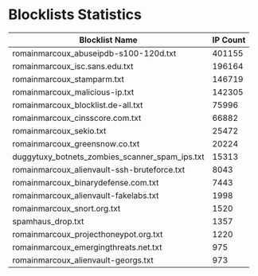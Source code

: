 # Blocklists Statistics
| Blocklist Name | IP Count |
|----|----|
| romainmarcoux_abuseipdb-s100-120d.txt | 401155 |
| romainmarcoux_isc.sans.edu.txt | 196164 |
| romainmarcoux_stamparm.txt | 146719 |
| romainmarcoux_malicious-ip.txt | 142305 |
| romainmarcoux_blocklist.de-all.txt | 75996 |
| romainmarcoux_cinsscore.com.txt | 66882 |
| romainmarcoux_sekio.txt | 25472 |
| romainmarcoux_greensnow.co.txt | 20224 |
| duggytuxy_botnets_zombies_scanner_spam_ips.txt | 15313 |
| romainmarcoux_alienvault-ssh-bruteforce.txt | 8043 |
| romainmarcoux_binarydefense.com.txt | 7443 |
| romainmarcoux_alienvault-fakelabs.txt | 1998 |
| romainmarcoux_snort.org.txt | 1520 |
| spamhaus_drop.txt | 1357 |
| romainmarcoux_projecthoneypot.org.txt | 1220 |
| romainmarcoux_emergingthreats.net.txt | 975 |
| romainmarcoux_alienvault-georgs.txt | 973 |
